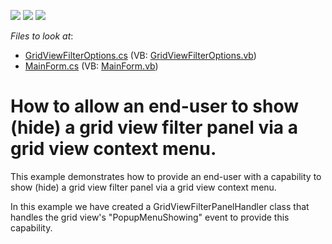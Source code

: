 <!-- default badges list -->
![](https://img.shields.io/endpoint?url=https://codecentral.devexpress.com/api/v1/VersionRange/128625495/11.1.9%2B)
[![](https://img.shields.io/badge/Open_in_DevExpress_Support_Center-FF7200?style=flat-square&logo=DevExpress&logoColor=white)](https://supportcenter.devexpress.com/ticket/details/E3685)
[![](https://img.shields.io/badge/📖_How_to_use_DevExpress_Examples-e9f6fc?style=flat-square)](https://docs.devexpress.com/GeneralInformation/403183)
<!-- default badges end -->
<!-- default file list -->
*Files to look at*:

* [GridViewFilterOptions.cs](./CS/GridViewFilterOptions.cs) (VB: [GridViewFilterOptions.vb](./VB/GridViewFilterOptions.vb))
* [MainForm.cs](./CS/MainForm.cs) (VB: [MainForm.vb](./VB/MainForm.vb))
<!-- default file list end -->
# How to allow an end-user to show (hide) a grid view filter panel via a grid view context menu.


<p>This example demonstrates how to provide an end-user with a capability to show (hide) a grid view filter panel via a grid view context menu.</p><p>In this example we have created a GridViewFilterPanelHandler class that handles the grid view's "PopupMenuShowing" event to provide this capability.</p>

<br/>


